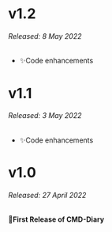 # v1.2
###### Released: 8 May 2022
 * ✨Code enhancements

# v1.1
###### Released: 3 May 2022
* ✨Code enhancements

# v1.0
###### Released: 27 April 2022
**🎉First Release of CMD-Diary**
